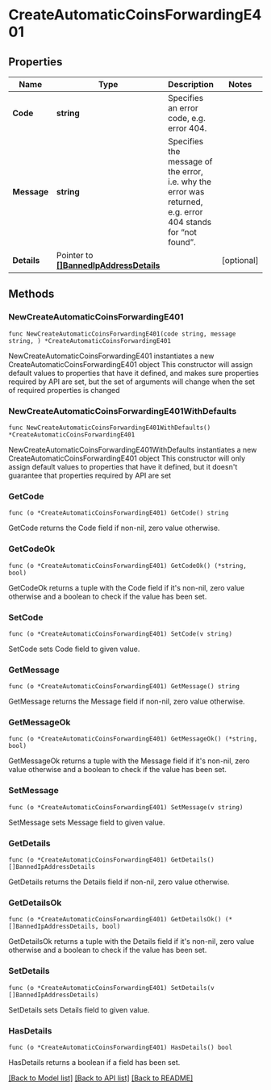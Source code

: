 # CreateAutomaticCoinsForwardingE401

## Properties

Name | Type | Description | Notes
------------ | ------------- | ------------- | -------------
**Code** | **string** | Specifies an error code, e.g. error 404. | 
**Message** | **string** | Specifies the message of the error, i.e. why the error was returned, e.g. error 404 stands for “not found”. | 
**Details** | Pointer to [**[]BannedIpAddressDetails**](BannedIpAddressDetails.md) |  | [optional] 

## Methods

### NewCreateAutomaticCoinsForwardingE401

`func NewCreateAutomaticCoinsForwardingE401(code string, message string, ) *CreateAutomaticCoinsForwardingE401`

NewCreateAutomaticCoinsForwardingE401 instantiates a new CreateAutomaticCoinsForwardingE401 object
This constructor will assign default values to properties that have it defined,
and makes sure properties required by API are set, but the set of arguments
will change when the set of required properties is changed

### NewCreateAutomaticCoinsForwardingE401WithDefaults

`func NewCreateAutomaticCoinsForwardingE401WithDefaults() *CreateAutomaticCoinsForwardingE401`

NewCreateAutomaticCoinsForwardingE401WithDefaults instantiates a new CreateAutomaticCoinsForwardingE401 object
This constructor will only assign default values to properties that have it defined,
but it doesn't guarantee that properties required by API are set

### GetCode

`func (o *CreateAutomaticCoinsForwardingE401) GetCode() string`

GetCode returns the Code field if non-nil, zero value otherwise.

### GetCodeOk

`func (o *CreateAutomaticCoinsForwardingE401) GetCodeOk() (*string, bool)`

GetCodeOk returns a tuple with the Code field if it's non-nil, zero value otherwise
and a boolean to check if the value has been set.

### SetCode

`func (o *CreateAutomaticCoinsForwardingE401) SetCode(v string)`

SetCode sets Code field to given value.


### GetMessage

`func (o *CreateAutomaticCoinsForwardingE401) GetMessage() string`

GetMessage returns the Message field if non-nil, zero value otherwise.

### GetMessageOk

`func (o *CreateAutomaticCoinsForwardingE401) GetMessageOk() (*string, bool)`

GetMessageOk returns a tuple with the Message field if it's non-nil, zero value otherwise
and a boolean to check if the value has been set.

### SetMessage

`func (o *CreateAutomaticCoinsForwardingE401) SetMessage(v string)`

SetMessage sets Message field to given value.


### GetDetails

`func (o *CreateAutomaticCoinsForwardingE401) GetDetails() []BannedIpAddressDetails`

GetDetails returns the Details field if non-nil, zero value otherwise.

### GetDetailsOk

`func (o *CreateAutomaticCoinsForwardingE401) GetDetailsOk() (*[]BannedIpAddressDetails, bool)`

GetDetailsOk returns a tuple with the Details field if it's non-nil, zero value otherwise
and a boolean to check if the value has been set.

### SetDetails

`func (o *CreateAutomaticCoinsForwardingE401) SetDetails(v []BannedIpAddressDetails)`

SetDetails sets Details field to given value.

### HasDetails

`func (o *CreateAutomaticCoinsForwardingE401) HasDetails() bool`

HasDetails returns a boolean if a field has been set.


[[Back to Model list]](../README.md#documentation-for-models) [[Back to API list]](../README.md#documentation-for-api-endpoints) [[Back to README]](../README.md)


